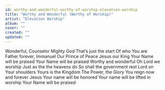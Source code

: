 ```yaml
---
id: worthy-and-wonderful-worthy-of-worship-elevation-worship
title: "Worthy and Wonderful (Worthy of Worship)"
artist: "Elevation Worship"
album: ""
cover: ""
created: ""
updated: ""
---
```


Wonderful, Counselor
Mighty God
That’s just the start
Of who You are
Father forever, Immanuel
Our Prince of Peace
Jesus our King
Your Name will be praised
Your Name will be praised
Worthy and wonderful
Oh Lord we worship
Just as the the heavens do
So shall the government rest
Lord on Your shoulders
Yours is the Kingdom
The Power, the Glory
You reign now and forever
Jesus Your name will be honored
Your name will be lifted in worship
Your Name will be praised